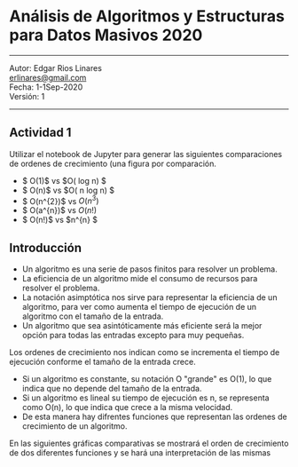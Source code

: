 # Análisis de Algoritmos y Estructuras para Datos Masivos 2020
***
Autor: Edgar Rios Linares  
<erlinares@gmail.com>  
Fecha: 1-1Sep-2020  
Versión: 1
***
## Actividad 1
Utilizar el notebook de Jupyter para generar las siguientes comparaciones de ordenes de crecimiento (una figura por comparación.
+ $ O(1)$   vs   $O( log n) $
+ $ O(n)$   vs   $O( n log n) $
+ $ O(n^{2})$   vs  $O(n^{3})$
+ $ O(a^{n})$   vs  $O(n!)$
+ $ O(n!)$   vs  $n^{n} $

## Introducción
+ Un algoritmo es una serie de pasos finitos para resolver un problema.
+ La eficiencia de un algoritmo mide el consumo de recursos para resolver el problema.
+ La notación asimptótica nos sirve para representar la eficiencia de un algoritmo, para ver como aumenta el tiempo de ejecución de un algoritmo con el tamaño de la entrada.
+ Un algoritmo que sea asintóticamente más eficiente será la mejor opción para todas las entradas excepto para muy pequeñas.

Los ordenes de crecimiento nos indican como se incrementa el tiempo de ejecución conforme el tamaño de la entrada crece.
+ Si un algoritmo es constante, su notación  O "grande" es O(1), lo que indica que no depende del tamaño de la entrada.
+ Si un algoritmo es lineal su tiempo de ejecución es n, se representa como  O(n), lo que indica que crece a la misma velocidad.
+ De esta manera hay difrentes funciones que representan las ordenes de crecimiento de un algoritmo.

En las siguientes gráficas comparativas se mostrará el orden de crecimiento de dos diferentes funciones y se hará una interpretación de las mismas  

